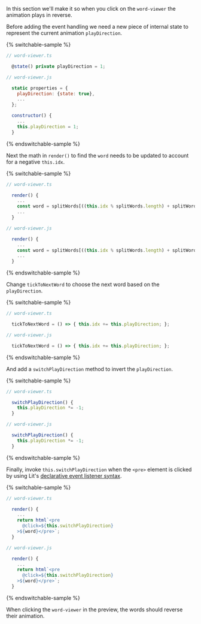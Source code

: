 In this section we'll make it so when you click on the `word-viewer` the
animation plays in reverse.

Before adding the event handling we need a new piece of internal state to
represent the current animation `playDirection`.

{% switchable-sample %}

```ts
// word-viewer.ts

  @state() private playDirection = 1;

```

```js
// word-viewer.js

  static properties = {
    playDirection: {state: true},
    ...
  };

  constructor() {
    ...
    this.playDirection = 1;
  }

```

{% endswitchable-sample %}

Next the math in `render()` to find the `word` needs to be updated to account
for a negative `this.idx`.

{% switchable-sample %}

```ts
// word-viewer.ts

  render() {
    ...
    const word = splitWords[((this.idx % splitWords.length) + splitWords.length) % splitWords.length];
    ...
  }

```

```js
// word-viewer.js

  render() {
    ...
    const word = splitWords[((this.idx % splitWords.length) + splitWords.length) % splitWords.length];
    ...
  }

```

{% endswitchable-sample %}

Change `tickToNextWord` to choose the next word based on the `playDirection`.

{% switchable-sample %}

```ts
// word-viewer.ts

  tickToNextWord = () => { this.idx += this.playDirection; };

```

```js
// word-viewer.js

  tickToNextWord = () => { this.idx += this.playDirection; };

```

{% endswitchable-sample %}

And add a `switchPlayDirection` method to invert the  `playDirection`.


{% switchable-sample %}

```ts
// word-viewer.ts

  switchPlayDirection() {
    this.playDirection *= -1;
  }

```

```js
// word-viewer.js

  switchPlayDirection() {
    this.playDirection *= -1;
  }

```

{% endswitchable-sample %}

Finally, invoke `this.switchPlayDirection` when the `<pre>` element is clicked
by using Lit's [declarative event listener
syntax](/docs/components/events/#adding-event-listeners-in-the-element-template).

{% switchable-sample %}

```ts
// word-viewer.ts

  render() {
    ...
    return html`<pre
      @click=${this.switchPlayDirection}
    >${word}</pre>`;
  }

```

```js
// word-viewer.js

  render() {
    ...
    return html`<pre
      @click=${this.switchPlayDirection}
    >${word}</pre>`;
  }

```

{% endswitchable-sample %}

When clicking the `word-viewer` in the preview, the words should reverse their
animation.
